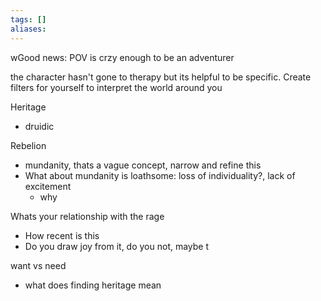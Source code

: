 ```yaml
---
tags: []
aliases:
---
```

wGood news: POV is crzy enough to be an adventurer 

the character hasn't gone to therapy but its helpful to be specific. Create filters for yourself to interpret the world around you 

 Heritage 
 - druidic

Rebelion
- mundanity, thats a vague concept, narrow and refine this 
- What about mundanity is loathsome: loss of individuality?,  lack of excitement
	- why 

Whats your relationship with the rage
- How recent is this 
- Do you draw joy from it, do you not, maybe t

want vs need 
- what does finding heritage mean 
 
 
